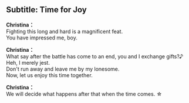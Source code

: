 # 

  
## Subtitle: Time for Joy
  
**Christina：**  
Fighting this long and hard is a magnificent feat.  
You have impressed me, boy.  
  
**Christina：**  
What say after the battle has come to an end, you and I exchange gifts?♪  
Heh, I merely jest.  
Don't run away and leave me by my lonesome.  
Now, let us enjoy this time together.  
  
**Christina：**  
We will decide what happens after that when the time comes. ☆  
